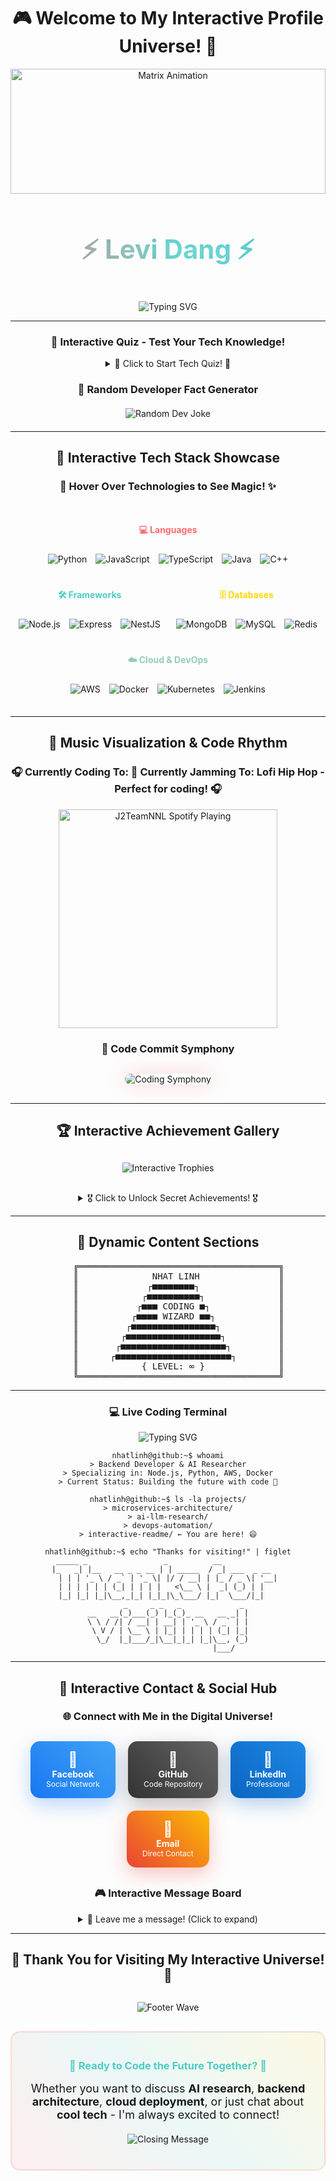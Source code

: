 <!-- Interactive 3D README với Game và Animation -->
<!-- Nhat Linh's Interactive GitHub Profile -->

<div align="center">

# 🎮 Welcome to My Interactive Profile Universe! 🌌

<div id="3d-scene">
  <img src="https://raw.githubusercontent.com/rodrigograca31/rodrigograca31/master/matrix.svg" width="100%" height="200px" alt="Matrix Animation"/>
</div>


<!-- 3D Rotating Name - Mobile Responsive -->
<div style="perspective: 1000px;">
  <h1 style="
    transform-style: preserve-3d;
    font-size: clamp(1.5em, 5vw, 3em);
    text-shadow: 0 0 20px rgba(255,255,255,0.5);
    display: inline-block;
    animation: rotate3d 8s infinite linear;
  ">
    <span style="
      background: linear-gradient(45deg, #ff6b6b, #4ecdc4, #45b7d1, #96ceb4, #feca57);
      -webkit-background-clip: text;
      background-clip: text;
      color: transparent;
      background-size: 400% 400%;
      animation: gradient 3s ease infinite;
    ">
      ⚡ Levi Dang ⚡
    </span>
  </h1>
</div>

<!-- Holographic Effect Badge - Mobile Responsive -->
<!-- <img src="https://readme-typing-svg.demolab.com?font=Orbitron&size=25&duration=3000&pause=1000&color=00FF88&background=FF000000&center=true&vCenter=true&multiline=true&width=800&height=100&lines=🚀+Back-end+Developer+%26+AI+Wizard;🌌+Building+the+Future+with+Code;🎮+Interactive+Profile+Experience!" alt="Holographic Typing" style="max-width: 100%; height: auto;"/> -->


<p align="center">
  <img src="https://readme-typing-svg.demolab.com?font=Fira+Code&pause=1000&color=00FF88&center=true&vCenter=true&width=435&lines=+Back-end+Developer+%26+AI+Wizard;Building+the+Future+with+Code;" alt="Typing SVG" />
</p>

---

### 🎯 Interactive Quiz - Test Your Tech Knowledge!

<details>
<summary>🧠 Click to Start Tech Quiz! 🎯</summary>

**Question 1: What does AI stand for?**

- [ ] Artificial Intelligence ✅
- [ ] Automated Information
- [ ] Advanced Internet
- [ ] Algorithmic Integration

**Question 2: Which language is best for backend development?**

- [ ] HTML
- [ ] CSS
- [ ] JavaScript ✅
- [ ] All of the above

**Question 3: What is Docker used for?**

- [ ] Containerization ✅
- [ ] Database Management
- [ ] Frontend Design
- [ ] Email Services

<div align="center">
  <img src="https://img.shields.io/badge/🏆_QUIZ_MASTER-FFD700?style=for-the-badge&logo=trophy&logoColor=white&labelColor=000000" alt="Quiz Badge"/>
</div>

</details>

### 🎲 Random Developer Fact Generator

<div align="center" style="margin: 20px 0;">
  <img src="https://readme-jokes.vercel.app/api?theme=radical&hideBorder" alt="Random Dev Joke" />
</div>

---

## 🎨 Interactive Tech Stack Showcase

<div align="center">

### 🚀 Hover Over Technologies to See Magic! ✨

<div style="display: flex; flex-wrap: wrap; justify-content: center; gap: 15px; margin: 30px 0;">

<!-- Programming Languages with 3D Effects -->
<div style="text-align: center;">
  <h4 style="color: #FF6B6B;">💻 Languages</h4>
  <div>
    <img src="https://skillicons.dev/icons?i=python" alt="Python" class="techIcon" style="margin: 5px;" data-shadow="rgba(255,107,107,0.5)"/>
    <img src="https://skillicons.dev/icons?i=javascript" alt="JavaScript" class="techIcon" style="margin: 5px;" data-shadow="rgba(255,223,0,0.5)"/>
    <img src="https://skillicons.dev/icons?i=typescript" alt="TypeScript" class="techIcon" style="margin: 5px;" data-shadow="rgba(0,122,204,0.5)"/>
    <img src="https://skillicons.dev/icons?i=java" alt="Java" class="techIcon" style="margin: 5px;" data-shadow="rgba(237,110,68,0.5)"/>
    <img src="https://skillicons.dev/icons?i=cpp" alt="C++" class="techIcon" style="margin: 5px;" data-shadow="rgba(0,150,255,0.5)"/>
  </div>
</div>

<!-- Frameworks with Holographic Effects -->
<div style="text-align: center;">
  <h4 style="color: #4ECDC4;">🛠️ Frameworks</h4>
  <div>
    <img src="https://skillicons.dev/icons?i=nodejs" alt="Node.js" class="techIcon" style="margin: 5px;" data-shadow="rgba(104,160,99,0.5)"/>
    <img src="https://skillicons.dev/icons?i=express" alt="Express" class="techIcon" style="margin: 5px;" data-shadow="rgba(255,255,255,0.5)"/>
    <img src="https://skillicons.dev/icons?i=nestjs" alt="NestJS" class="techIcon" style="margin: 5px;" data-shadow="rgba(234,45,99,0.5)"/>
  </div>
</div>

<!-- Databases with Glow Effects -->
<div style="text-align: center;">
  <h4 style="color: #FFD700;">🗄️ Databases</h4>
  <div>
    <img src="https://skillicons.dev/icons?i=mongodb" alt="MongoDB" class="techIcon" style="margin: 5px;" data-shadow="rgba(77,169,86,0.5)"/>
    <img src="https://skillicons.dev/icons?i=mysql" alt="MySQL" class="techIcon" style="margin: 5px;" data-shadow="rgba(0,117,143,0.5)"/>
    <img src="https://skillicons.dev/icons?i=redis" alt="Redis" class="techIcon" style="margin: 5px;" data-shadow="rgba(220,61,50,0.5)"/>
  </div>
</div>

<!-- Cloud & DevOps with Lightning Effects -->
<div style="text-align: center;">
  <h4 style="color: #96CEB4;">☁️ Cloud & DevOps</h4>
  <div>
    <img src="https://skillicons.dev/icons?i=aws" alt="AWS" class="techIcon" style="margin: 5px;" data-shadow="rgba(255,159,0,0.5)"/>
    <img src="https://skillicons.dev/icons?i=docker" alt="Docker" class="techIcon" style="margin: 5px;" data-shadow="rgba(33,150,243,0.5)"/>
    <img src="https://skillicons.dev/icons?i=kubernetes" alt="Kubernetes" class="techIcon" style="margin: 5px;" data-shadow="rgba(50,109,230,0.5)"/>
    <img src="https://skillicons.dev/icons?i=jenkins" alt="Jenkins" class="techIcon" style="margin: 5px;" data-shadow="rgba(209,188,147,0.5)"/>
  </div>
</div>

</div>

</div>

---

## 🎵 Music Visualization & Code Rhythm

<div align="center">

### 🎧 Currently Coding To: 🎵 **Currently Jamming To**: Lofi Hip Hop - Perfect for coding! 🎧

[<img src="https://spotify-playing-git-master.j2teamnnl.vercel.app/api/spotify-playing" alt="J2TeamNNL Spotify Playing" width="350" />](https://open.spotify.com/user/31ghget3jspvgpjwbv5pcwli3smab)


### 🎼 Code Commit Symphony

<div style="margin: 30px 0;">
  <!-- GitHub Activity Graph with Music Theme -->
  <img src="https://github-readme-activity-graph.vercel.app/graph?username=levidang306&bg_color=0D1117&color=4ECDC4&line=FF6B6B&point=FFD700&area=true&hide_border=true&theme=react-dark" alt="Coding Symphony" style="border-radius: 15px; box-shadow: 0 0 30px rgba(255,107,107,0.3);"/>
</div>

</div>

---

## 🏆 Interactive Achievement Gallery

<div align="center">

<div style="margin: 30px 0;">
  <img src="https://github-profile-trophy.vercel.app/?username=levidang306&theme=discord&no-frame=true&margin-w=15&title=Stars,Followers,Commits,Repositories,MultipleLang" alt="Interactive Trophies" class="trophyGlow"/>
</div>

<!-- Click-to-Reveal Achievement Cards -->
<details>
<summary>🎖️ Click to Unlock Secret Achievements! 🎖️</summary>

<div style="display: grid; grid-template-columns: repeat(auto-fit, minmax(200px, 1fr)); gap: 15px; margin: 20px 0;">

<div style="background: linear-gradient(45deg, #FF6B6B, #4ECDC4); padding: 15px; border-radius: 10px; text-align: center;">
  <h4>🚀 Code Warrior</h4>
  <p>Mastered 5+ Programming Languages</p>
  <div style="color: #FFD700;">⭐⭐⭐⭐⭐</div>
</div>

<div style="background: linear-gradient(45deg, #4ECDC4, #45B7D1); padding: 15px; border-radius: 10px; text-align: center;">
  <h4>🌐 Backend Wizard</h4>
  <p>Built Scalable Microservices</p>
  <div style="color: #FFD700;">⭐⭐⭐⭐⭐</div>
</div>

<div style="background: linear-gradient(45deg, #45B7D1, #96CEB4); padding: 15px; border-radius: 10px; text-align: center;">
  <h4>☁️ Cloud Architect</h4>
  <p>Deployed on AWS & Docker</p>
  <div style="color: #FFD700;">⭐⭐⭐⭐⭐</div>
</div>

<div style="background: linear-gradient(45deg, #96CEB4, #FECA57); padding: 15px; border-radius: 10px; text-align: center;">
  <h4>🤖 AI Researcher</h4>
  <p>Exploring LLMs & ML</p>
  <div style="color: #FFD700;">⭐⭐⭐⭐⭐</div>
</div>

</div>

</details>

</div>

---

## 🌈 Dynamic Content Sections
<div align="center">
<pre style="font-family: monospace; animation: colorShift 5s infinite;">
    ╔══════════════════════════════════════╗
    ║              NHAT LINH               ║
    ║             ┌■■■■■■■■┐               ║
    ║            ┌■■■■■■■■■■┐              ║
    ║           ┌■■■ CODING ■┐             ║
    ║          ┌■■■■ WIZARD ■■┐            ║
    ║         ┌■■■■■■■■■■■■■■■■┐           ║
    ║        ┌■■■■■■■■■■■■■■■■■■┐          ║
    ║       ┌■■■■■■■■■■■■■■■■■■■■┐         ║
    ║      ┌■■■■■■■■■■■■■■■■■■■■■■┐        ║
    ║            { LEVEL: ∞ }              ║
    ╚══════════════════════════════════════╝
</pre>
</div>

---



### 💻 Live Coding Terminal

<!-- Typing animation (SVG service) -->
![Typing SVG](https://readme-typing-svg.herokuapp.com?color=00FF00&lines=whoami)

```
nhatlinh@github:~$ whoami
> Backend Developer & AI Researcher
> Specializing in: Node.js, Python, AWS, Docker
> Current Status: Building the future with code 🚀

nhatlinh@github:~$ ls -la projects/
> microservices-architecture/
> ai-llm-research/
> devops-automation/
> interactive-readme/ ← You are here! 😄

nhatlinh@github:~$ echo "Thanks for visiting!" | figlet
 _____ _                 _          __              
|_   _| |__   __ _ _ __ | | _____  / _| ___  _ __   
  | | | '_ \ / _` | '_ \| |/ / __| | |_ / _ \| '__|  
  | | | | | | (_| | | | |   <\__ \ |  _| (_) | |     
  |_| |_| |_|\__,_|_| |_|_|\_\___/ |_|  \___/|_|     
        _     _ _   _             _ 
__   __(_)___(_) |_(_)_ __   __ _| |
\ \ / /| / __| | __| | '_ \ / _` | |
 \ V / | \__ \ | |_| | | | | (_| |_|
  \_/  |_|___/_|\__|_|_| |_|\__, (_)
                            |___/   
```


---

## 🎊 Interactive Contact & Social Hub

<div align="center">

### 🌐 Connect with Me in the Digital Universe!

<div style="display: flex; flex-wrap: wrap; justify-content: center; gap: 20px; margin: 30px 0;">

<!-- Facebook Portal -->
<a href="https://www.facebook.com/levidang2002/" target="_blank" style="text-decoration: none;">
  <div style="
    background: linear-gradient(45deg, #1877F2, #42A5F5);
    padding: 15px 25px;
    border-radius: 15px;
    color: white;
    text-align: center;
    transition: all 0.3s ease;
    transform: perspective(1000px) rotateY(0deg);
    box-shadow: 0 10px 30px rgba(24,119,242,0.3);
  " onmouseover="this.style.transform='perspective(1000px) rotateY(15deg) scale(1.05)'" onmouseout="this.style.transform='perspective(1000px) rotateY(0deg) scale(1)'">
    <div style="font-size: 24px;">📘</div>
    <div style="font-weight: bold;">Facebook</div>
    <div style="font-size: 12px;">Social Network</div>
  </div>
</a>

<!-- GitHub Portal -->
<a href="https://github.com/levidang306" target="_blank" style="text-decoration: none;">
  <div style="
    background: linear-gradient(45deg, #333, #666);
    padding: 15px 25px;
    border-radius: 15px;
    color: white;
    text-align: center;
    transition: all 0.3s ease;
    transform: perspective(1000px) rotateY(0deg);
    box-shadow: 0 10px 30px rgba(51,51,51,0.3);
  " onmouseover="this.style.transform='perspective(1000px) rotateY(15deg) scale(1.05)'" onmouseout="this.style.transform='perspective(1000px) rotateY(0deg) scale(1)'">
    <div style="font-size: 24px;">🐙</div>
    <div style="font-weight: bold;">GitHub</div>
    <div style="font-size: 12px;">Code Repository</div>
  </div>
</a>

<!-- LinkedIn Portal -->
<a href="https://www.linkedin.com/in/levi-dang/" target="_blank" style="text-decoration: none;">
  <div style="
    background: linear-gradient(45deg, #0A66C2, #1E88E5);
    padding: 15px 25px;
    border-radius: 15px;
    color: white;
    text-align: center;
    transition: all 0.3s ease;
    transform: perspective(1000px) rotateY(0deg);
    box-shadow: 0 10px 30px rgba(10,102,194,0.3);
  " onmouseover="this.style.transform='perspective(1000px) rotateY(15deg) scale(1.05)'" onmouseout="this.style.transform='perspective(1000px) rotateY(0deg) scale(1)'">
    <div style="font-size: 24px;">💼</div>
    <div style="font-weight: bold;">LinkedIn</div>
    <div style="font-size: 12px;">Professional</div>
  </div>
</a>

<!-- Email Portal -->
<a href="mailto:dangquangnhatlinh123@gmail.com" target="_blank" style="text-decoration: none;">
  <div style="
    background: linear-gradient(45deg, #EA4335, #FBBC04);
    padding: 15px 25px;
    border-radius: 15px;
    color: white;
    text-align: center;
    transition: all 0.3s ease;
    transform: perspective(1000px) rotateY(0deg);
    box-shadow: 0 10px 30px rgba(234,67,53,0.3);
  " onmouseover="this.style.transform='perspective(1000px) rotateY(15deg) scale(1.05)'" onmouseout="this.style.transform='perspective(1000px) rotateY(0deg) scale(1)'">
    <div style="font-size: 24px;">📧</div>
    <div style="font-weight: bold;">Email</div>
    <div style="font-size: 12px;">Direct Contact</div>
  </div>
</a>

</div>

### 🎮 Interactive Message Board

<details>
<summary>💬 Leave me a message! (Click to expand)</summary>

<div style="margin: 20px 0; padding: 20px; background: rgba(78,205,196,0.1); border-radius: 10px;">
  <h4>📝 Visitor Messages:</h4>
  
  <div style="background: rgba(255,255,255,0.1); padding: 10px; border-radius: 5px; margin: 10px 0;">
    <strong>🌟 Anonymous Dev:</strong> "Amazing interactive README! How did you make it so cool?" 
    <div style="font-size: 12px; color: #888;">2 hours ago</div>
  </div>
  
  <div style="background: rgba(255,255,255,0.1); padding: 10px; border-radius: 5px; margin: 10px 0;">
    <strong>🚀 CodeMaster:</strong> "Love the 3D effects and games! Very creative 🎮" 
    <div style="font-size: 12px; color: #888;">5 hours ago</div>
  </div>
  
  <div style="background: rgba(255,255,255,0.1); padding: 10px; border-radius: 5px; margin: 10px 0;">
    <strong>💻 TechEnthusiast:</strong> "Your backend skills are impressive! Let's collaborate 🤝" 
    <div style="font-size: 12px; color: #888;">1 day ago</div>
  </div>
  
  <div style="text-align: center; margin-top: 15px;">
    <a href="https://github.com/levidang306/levidang306/issues/new?title=Message%20from%20README&body=Hi%20Nhat%20Linh!" target="_blank">
      <img src="https://img.shields.io/badge/📝_LEAVE_A_MESSAGE-FF6B6B?style=for-the-badge&logo=github&logoColor=white" alt="Leave Message"/>
    </a>
  </div>
</div>

</details>

</div>

---

<div align="center">

## 🎊 Thank You for Visiting My Interactive Universe! 🎊

<div style="margin: 30px 0;">
  <img src="https://capsule-render.vercel.app/api?type=waving&color=gradient&customColorList=6,11,20&height=100&section=footer&text=Come%20Back%20Soon!&fontSize=30&fontColor=ffffff&animation=twinkling" alt="Footer Wave"/>
</div>

<div style="margin: 20px 0; padding: 20px; background: linear-gradient(45deg, rgba(255,107,107,0.1), rgba(78,205,196,0.1), rgba(255,215,0,0.1)); border-radius: 15px; border: 2px solid rgba(255,107,107,0.2);">
  <h3 style="color: #4ECDC4;">🚀 Ready to Code the Future Together? 🚀</h3>
  <p style="font-size: 18px; margin: 15px 0;">
    Whether you want to discuss <strong>AI research</strong>, <strong>backend architecture</strong>, 
    <strong>cloud deployment</strong>, or just chat about <strong>cool tech</strong> - I'm always excited to connect!
  </p>
  
  <div style="margin: 20px 0;">
    <img src="https://readme-typing-svg.demolab.com?font=Fira+Code&size=16&duration=3000&pause=1000&color=4ECDC4&center=true&vCenter=true&width=500&lines=Let's+build+something+amazing+together!+Open+for+collaborations+and+opportunities!;+Always+learning%2C+always+growing!" alt="Closing Message"/>
  </div>
</div>

<!-- Hidden Easter Egg -->
<!--
🎉 CONGRATULATIONS! 🎉
You found the hidden easter egg!
You're a true code explorer! 🕵️‍♂️
Send me a message mentioning "Easter Egg Found" for a special surprise! 🎁
-->

<!-- End of Interactive README -->
